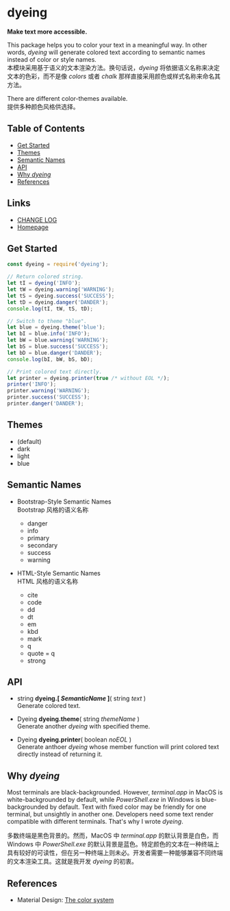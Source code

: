 #	dyeing
__Make text more accessible.__

This package helps you to color your text in a meaningful way. In other words, *dyeing* will generate colored text according to semantic names instead of color or style names.  
本模块采用基于语义的文本渲染方法。换句话说，*dyeing* 将依据语义名称来决定文本的色彩，而不是像 *colors* 或者 *chalk* 那样直接采用颜色或样式名称来命名其方法。

There are different color-themes available.  
提供多种颜色风格供选择。

##  Table of Contents

* [Get Started](#get-started)
* [Themes](#themes)
* [Semantic Names](#semantic-names)
* [API](#api)
* [Why *dyeing*](#why-dyeing)
* [References](#references)

##	Links

*	[CHANGE LOG](./CHANGELOG.md)
*	[Homepage](https://github.com/YounGoat/dyeing)

##	Get Started

```javascript
const dyeing = require('dyeing');

// Return colored string.
let tI = dyeing('INFO');
let tW = dyeing.warning('WARNING');
let tS = dyeing.success('SUCCESS');
let tD = dyeing.danger('DANDER');
console.log(tI, tW, tS, tD);

// Switch to theme "blue".
let blue = dyeing.theme('blue');
let bI = blue.info('INFO');
let bW = blue.warning('WARNING');
let bS = blue.success('SUCCESS');
let bD = blue.danger('DANDER');
console.log(bI, bW, bS, bD);

// Print colored text directly.
let printer = dyeing.printer(true /* without EOL */);
printer('INFO');
printer.warning('WARNING');
printer.success('SUCCESS');
printer.danger('DANDER');
```

##	Themes

*	(default)
*	dark
*	light
*	blue

##	Semantic Names

*	Bootstrap-Style Semantic Names  
	Bootstrap 风格的语义名称
	*	danger
	*	info
	*	primary
	*	secondary
	*	success
	*	warning

*	HTML-Style Semantic Names  
	HTML 风格的语义名称  
	*	cite
	*	code
	*	dd
	*	dt
	*	em
	*	kbd
	*	mark
	*	q
	*	quote = q
	*	strong

##	API

*	string __dyeing.[ *SemanticName* ]__( string *text* )  
	Generate colored text.

*	Dyeing __dyeing.theme__( string *themeName* )  
	Generate another *dyeing* with specified theme.

*	Dyeing __dyeing.printer__( boolean *noEOL* )  
	Generate anthoer *dyeing* whose member function will print colored text directly instead of returning it.

##  Why *dyeing*  

Most terminals are black-backgrounded. However, *terminal.app* in MacOS is white-backgrounded by default, while *PowerShell.exe* in Windows is blue-backgrounded by default. Text with fixed color may be friendly for one terminal, but unsightly in another one. Developers need some text render compatible with different terminals. That's why I wrote *dyeing*.

多数终端是黑色背景的。然而，MacOS 中 *terminal.app* 的默认背景是白色，而 Windows 中 *PowerShell.exe* 的默认背景是蓝色。特定颜色的文本在一种终端上具有较好的可读性，但在另一种终端上则未必。开发者需要一种能够兼容不同终端的文本渲染工具。这就是我开发 *dyeing* 的初衷。

##  References

*	Material Design: [The color system](https://material.io/design/color/the-color-system.htm)